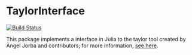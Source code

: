 # TaylorInterface

[![Build Status](https://github.com/Alseidon/TaylorInterface.jl/actions/workflows/CI.yml/badge.svg?branch=main)](https://github.com/Alseidon/TaylorInterface.jl/actions/workflows/CI.yml?query=branch%3Amain)

This package implements a interface in Julia to the taylor tool created by Àngel Jorba and contributors; for more information, [see here](http://www.maia.ub.es/~angel/taylor/).